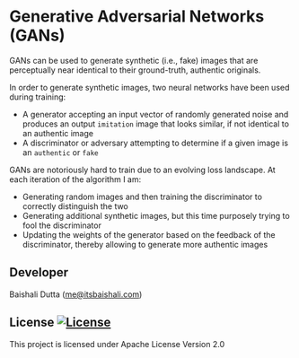 # Generative Adversarial Networks (GANs)

GANs can be used to generate synthetic (i.e., fake) images that are perceptually near identical to their ground-truth, authentic originals.

In order to generate synthetic images, two neural networks have been used during training:

* A generator accepting an input vector of randomly generated noise and produces an output `imitation` image that looks similar, if not identical to an authentic image
* A discriminator or adversary attempting to determine if a given image is an `authentic` or `fake`

GANs are notoriously hard to train due to an evolving loss landscape. At each iteration of the algorithm I am:

* Generating random images and then training the discriminator to correctly distinguish the two
* Generating additional synthetic images, but this time purposely trying to fool the discriminator
* Updating the weights of the generator based on the feedback of the discriminator, thereby allowing to generate more authentic images

## Developer

Baishali Dutta (<a href='mailto:me@itsbaishali.com'>me@itsbaishali.com</a>)

## License [![License](http://img.shields.io/badge/license-Apache-blue.svg)](https://www.apache.org/licenses/LICENSE-2.0)

This project is licensed under Apache License Version 2.0
